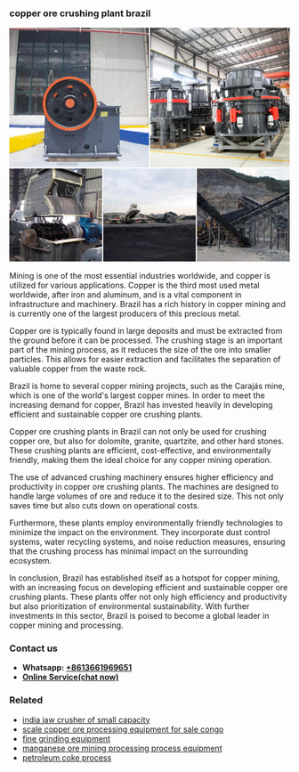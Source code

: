 <h3>copper ore crushing plant brazil</h3><img src='1702260150.jpg' alt=''><p>Mining is one of the most essential industries worldwide, and copper is utilized for various applications. Copper is the third most used metal worldwide, after iron and aluminum, and is a vital component in infrastructure and machinery. Brazil has a rich history in copper mining and is currently one of the largest producers of this precious metal.</p><p>Copper ore is typically found in large deposits and must be extracted from the ground before it can be processed. The crushing stage is an important part of the mining process, as it reduces the size of the ore into smaller particles. This allows for easier extraction and facilitates the separation of valuable copper from the waste rock.</p><p>Brazil is home to several copper mining projects, such as the Carajás mine, which is one of the world's largest copper mines. In order to meet the increasing demand for copper, Brazil has invested heavily in developing efficient and sustainable copper ore crushing plants.</p><p>Copper ore crushing plants in Brazil can not only be used for crushing copper ore, but also for dolomite, granite, quartzite, and other hard stones. These crushing plants are efficient, cost-effective, and environmentally friendly, making them the ideal choice for any copper mining operation.</p><p>The use of advanced crushing machinery ensures higher efficiency and productivity in copper ore crushing plants. The machines are designed to handle large volumes of ore and reduce it to the desired size. This not only saves time but also cuts down on operational costs.</p><p>Furthermore, these plants employ environmentally friendly technologies to minimize the impact on the environment. They incorporate dust control systems, water recycling systems, and noise reduction measures, ensuring that the crushing process has minimal impact on the surrounding ecosystem.</p><p>In conclusion, Brazil has established itself as a hotspot for copper mining, with an increasing focus on developing efficient and sustainable copper ore crushing plants. These plants offer not only high efficiency and productivity but also prioritization of environmental sustainability. With further investments in this sector, Brazil is poised to become a global leader in copper mining and processing.</p><h3>Contact us</h3><ul><li><strong>Whatsapp:&nbsp;<a href="https://wa.me/8613661969651">+8613661969651</a></strong></li><li><a href="https://swt.shibang-china.com/?git&amp;zhl&amp;copper ore crushing plant brazil"><strong>Online Service(chat now)</strong></a></li></ul><h3>Related</h3><ul><li><a href='india jaw crusher of small capacity.md'>india jaw crusher of small capacity</a></li><li><a href='scale copper ore processing equipment for sale congo.md'>scale copper ore processing equipment for sale congo</a></li><li><a href='fine grinding equipment.md'>fine grinding equipment</a></li><li><a href='manganese ore mining processing process equipment.md'>manganese ore mining processing process equipment</a></li><li><a href='petroleum coke process.md'>petroleum coke process</a></li></ul>
